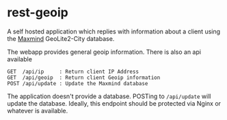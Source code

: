 # rest-geoip

A self hosted application which replies with information about a client using the [Maxmind](https://www.maxmind.com) GeoLite2-City database.

The webapp provides general geoip information. There is also an api available

```
GET  /api/ip     : Return client IP Address
GET  /api/geoip  : Return client Geoip information
POST /api/update : Update the Maxmind database
```

The application doesn't provide a database. POSTing to `/api/update` will update the database. Ideally, this endpoint should be protected via Nginx or whatever is available.
